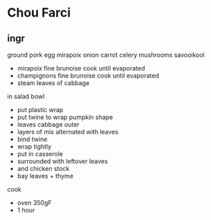 # Chou Farci

ingr
---
ground pork
egg
mirapoix onion carrot celery
mushrooms
savooikool

- mirapoix fine brunoise cook until evaporated
- champignons fine brunoise cook until evaporated
- steam leaves of cabbage

in salad bowl
- put plastic wrap
- put twine to wrap pumpkin shape
- leaves cabbage outer
- layers of mix alternated with leaves
- bind twine
- wrap tightly
- put in casserole
- surrounded with leftover leaves
- and chicken stock
- bay leaves + thyme

cook
- oven 350gF
- 1 hour
